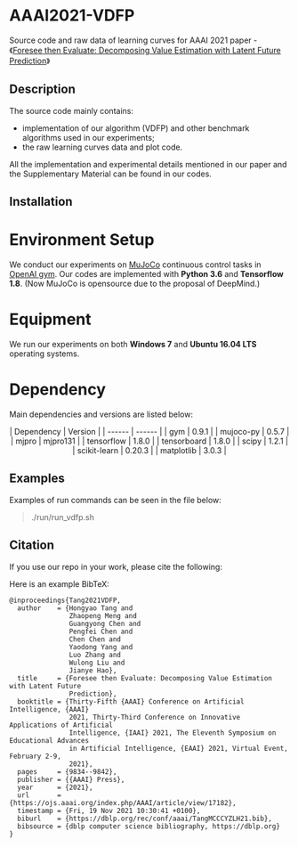 # AAAI2021-VDFP

Source code and raw data of learning curves for AAAI 2021 paper - 《[Foresee then Evaluate: Decomposing Value Estimation with Latent Future Prediction](https://ojs.aaai.org/index.php/AAAI/article/view/17182)》



## Description  

The source code mainly contains:  
-  implementation of our algorithm (VDFP) and other benchmark algorithms used in our experiments;  
-  the raw learning curves data and plot code.  

All the implementation and experimental details mentioned in our paper and the Supplementary Material can be found in our codes.  
  
  
## Installation

# Environment Setup
We conduct our experiments on [MuJoCo](https://roboti.us/license.html) continuous control tasks in [OpenAI gym](http://gym.openai.com). Our codes are implemented with **Python 3.6** and **Tensorflow 1.8**. (Now MuJoCo is opensource due to the proposal of DeepMind.)

# Equipment
We run our experiments on both **Windows 7** and **Ubuntu 16.04 LTS** operating systems.  

# Dependency
Main dependencies and versions are listed below:  

<div align=center>
| Dependency | Version |
| ------ | ------ |
| gym | 0.9.1 |
| mujoco-py | 0.5.7 | 
| mjpro | mjpro131 | 
| tensorflow | 1.8.0 | 
| tensorboard | 1.8.0 |
| scipy | 1.2.1 | 
| scikit-learn | 0.20.3 | 
| matplotlib | 3.0.3 | 
</div>
  
  
## Examples  
  
Examples of run commands can be seen in the file below:
> ./run/run_vdfp.sh

## Citation
If you use our repo in your work, please cite the following: 

Here is an example BibTeX:
```
@inproceedings{Tang2021VDFP,
  author    = {Hongyao Tang and
               Zhaopeng Meng and
               Guangyong Chen and
               Pengfei Chen and
               Chen Chen and
               Yaodong Yang and
               Luo Zhang and
               Wulong Liu and
               Jianye Hao},
  title     = {Foresee then Evaluate: Decomposing Value Estimation with Latent Future
               Prediction},
  booktitle = {Thirty-Fifth {AAAI} Conference on Artificial Intelligence, {AAAI}
               2021, Thirty-Third Conference on Innovative Applications of Artificial
               Intelligence, {IAAI} 2021, The Eleventh Symposium on Educational Advances
               in Artificial Intelligence, {EAAI} 2021, Virtual Event, February 2-9,
               2021},
  pages     = {9834--9842},
  publisher = {{AAAI} Press},
  year      = {2021},
  url       = {https://ojs.aaai.org/index.php/AAAI/article/view/17182},
  timestamp = {Fri, 19 Nov 2021 10:30:41 +0100},
  biburl    = {https://dblp.org/rec/conf/aaai/TangMCCCYZLH21.bib},
  bibsource = {dblp computer science bibliography, https://dblp.org}
}
```
